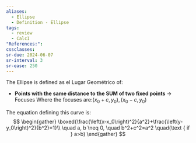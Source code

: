 ```yaml
---
aliases:
  - Ellipse
  - Definition - Ellipse
tags:
  - review
  - CalcI
"References:": 
cssclasses:
sr-due: 2024-06-07
sr-interval: 3
sr-ease: 250
---
```

The Ellipse is defined as el Lugar Geométrico of: 
+ **Points with the same distance to the SUM of two fixed points** → Focuses
  Where the focuses are:$(x_0+c, y_0), (x_0 -c , y_0)$

The equation defining this curve is: 
$$
\begin{gather}
\boxed{\frac{\left(x-x_0\right)^2}{a^2}+\frac{\left(y-y_0\right)^2}{b^2}=1}\\
\quad a, b \neq 0, \quad b^2+c^2=a^2 \quad(\text { if } a>b) 
\end{gather}
$$

